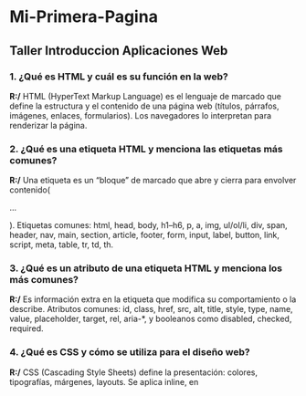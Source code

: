 # Mi-Primera-Pagina

## Taller Introduccion Aplicaciones Web

### 1. ¿Qué es HTML y cuál es su función en la web?

**R:/** HTML (HyperText Markup Language) es el lenguaje de marcado que define la estructura y el contenido de una página web (títulos, párrafos, imágenes, enlaces, formularios). Los navegadores lo interpretan para renderizar la página.

### 2. ¿Qué es una etiqueta HTML y menciona las etiquetas más comunes?

**R:/** Una etiqueta es un “bloque” de marcado que abre y cierra para envolver contenido(<p>...</p>).
Etiquetas comunes: html, head, body, h1–h6, p, a, img, ul/ol/li, div, span, header, nav, main, section, article, footer, form, input, label, button, link, script, meta, table, tr, td, th.

### 3. ¿Qué es un atributo de una etiqueta HTML y menciona los más comunes?

**R:/** Es información extra en la etiqueta que modifica su comportamiento o la describe.
Atributos comunes: id, class, href, src, alt, title, style, type, name, value, placeholder, target, rel, aria-*, y booleanos como disabled, checked, required.

### 4. ¿Qué es CSS y cómo se utiliza para el diseño web?

**R:/** CSS (Cascading Style Sheets) define la presentación: colores, tipografías, márgenes, layouts. Se aplica inline, en <style>, o con archivo externo (<link>).

### 5. ¿Qué es una propiedad en CSS y menciona las propiedades más comunes?

**R:/** Una propiedad es la característica que ajustas con un valor: propiedad: valor;.
Comunes: color, background, font-family, font-size, font-weight, margin, padding, border, width, height, display, position, top/right/bottom/left, flex, grid, gap, justify-content, align-items, border-radius, box-shadow, z-index, opacity.